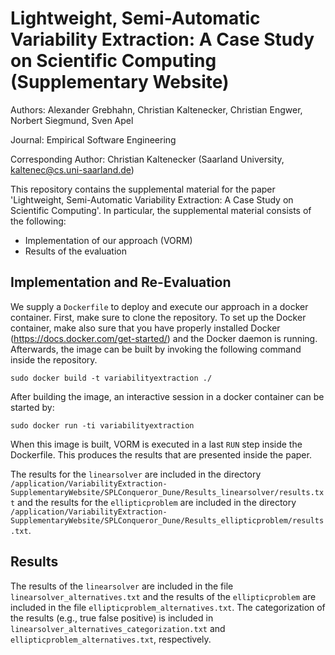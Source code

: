 # Lightweight, Semi-Automatic Variability Extraction: A Case Study on Scientific Computing (Supplementary Website)

Authors: Alexander Grebhahn, Christian Kaltenecker, Christian Engwer, Norbert Siegmund, Sven Apel

Journal: Empirical Software Engineering

Corresponding Author: Christian Kaltenecker (Saarland University, kaltenec@cs.uni-saarland.de)

This repository contains the supplemental material for the paper 'Lightweight, Semi-Automatic Variability Extraction: A Case Study on Scientific Computing'.
In particular, the supplemental material consists of the following:
* Implementation of our approach (VORM)
* Results of the evaluation

## Implementation and Re-Evaluation

We supply a `Dockerfile` to deploy and execute our approach in a docker container. 
First, make sure to clone the repository.
To set up the Docker container, make also sure that you have properly installed Docker (https://docs.docker.com/get-started/) and the Docker daemon is running.
Afterwards, the image can be built by invoking the following command inside the repository.

```
sudo docker build -t variabilityextraction ./
```
After building the image, an interactive session in a docker container can be started by:

```
sudo docker run -ti variabilityextraction
```

When this image is built, VORM is executed in a last `RUN` step inside the Dockerfile.
This produces the results that are presented inside the paper. 

The results for the `linearsolver` are included in the directory `/application/VariabilityExtraction-SupplementaryWebsite/SPLConqueror_Dune/Results_linearsolver/results.txt` and the results for the `ellipticproblem` are included in the directory `/application/VariabilityExtraction-SupplementaryWebsite/SPLConqueror_Dune/Results_ellipticproblem/results.txt`.

## Results

The results of the `linearsolver` are included in the file `linearsolver_alternatives.txt` and the results of the `ellipticproblem` are included in the file `ellipticproblem_alternatives.txt`.
The categorization of the results (e.g., true false positive) is included in `linearsolver_alternatives_categorization.txt` and `ellipticproblem_alternatives.txt`, respectively.